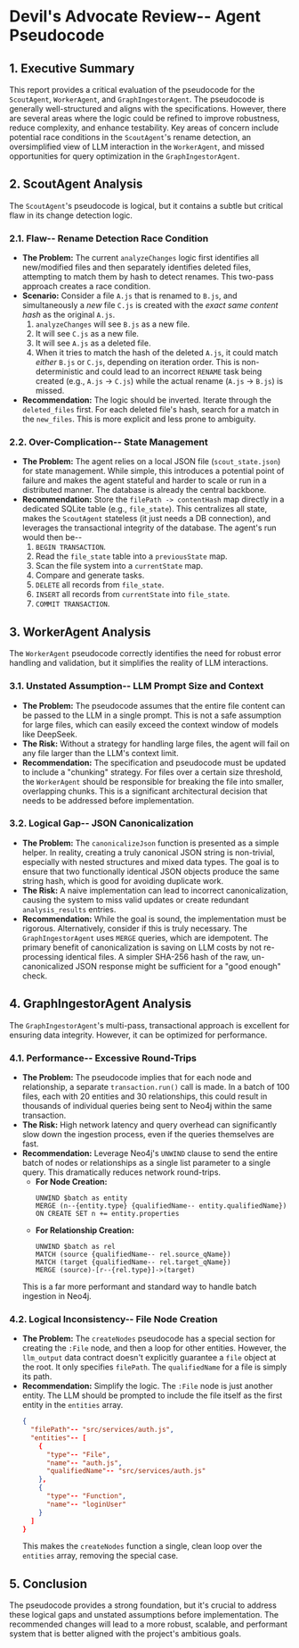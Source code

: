 # Devil's Advocate Review-- Agent Pseudocode

## 1. Executive Summary

This report provides a critical evaluation of the pseudocode for the `ScoutAgent`, `WorkerAgent`, and `GraphIngestorAgent`. The pseudocode is generally well-structured and aligns with the specifications. However, there are several areas where the logic could be refined to improve robustness, reduce complexity, and enhance testability. Key areas of concern include potential race conditions in the `ScoutAgent`'s rename detection, an oversimplified view of LLM interaction in the `WorkerAgent`, and missed opportunities for query optimization in the `GraphIngestorAgent`.

## 2. ScoutAgent Analysis

The `ScoutAgent`'s pseudocode is logical, but it contains a subtle but critical flaw in its change detection logic.

### 2.1. Flaw-- Rename Detection Race Condition

*   **The Problem:** The current `analyzeChanges` logic first identifies all new/modified files and then separately identifies deleted files, attempting to match them by hash to detect renames. This two-pass approach creates a race condition.
*   **Scenario:** Consider a file `A.js` that is renamed to `B.js`, and simultaneously a *new* file `C.js` is created with the *exact same content hash* as the original `A.js`.
    1.  `analyzeChanges` will see `B.js` as a new file.
    2.  It will see `C.js` as a new file.
    3.  It will see `A.js` as a deleted file.
    4.  When it tries to match the hash of the deleted `A.js`, it could match *either* `B.js` or `C.js`, depending on iteration order. This is non-deterministic and could lead to an incorrect `RENAME` task being created (e.g., `A.js` -> `C.js`) while the actual rename (`A.js` -> `B.js`) is missed.
*   **Recommendation:** The logic should be inverted. Iterate through the `deleted_files` first. For each deleted file's hash, search for a match in the `new_files`. This is more explicit and less prone to ambiguity.

### 2.2. Over-Complication-- State Management

*   **The Problem:** The agent relies on a local JSON file (`scout_state.json`) for state management. While simple, this introduces a potential point of failure and makes the agent stateful and harder to scale or run in a distributed manner. The database is already the central backbone.
*   **Recommendation:** Store the `filePath -> contentHash` map directly in a dedicated SQLite table (e.g., `file_state`). This centralizes all state, makes the `ScoutAgent` stateless (it just needs a DB connection), and leverages the transactional integrity of the database. The agent's run would then be--
    1.  `BEGIN TRANSACTION`.
    2.  Read the `file_state` table into a `previousState` map.
    3.  Scan the file system into a `currentState` map.
    4.  Compare and generate tasks.
    5.  `DELETE` all records from `file_state`.
    6.  `INSERT` all records from `currentState` into `file_state`.
    7.  `COMMIT TRANSACTION`.

## 3. WorkerAgent Analysis

The `WorkerAgent` pseudocode correctly identifies the need for robust error handling and validation, but it simplifies the reality of LLM interactions.

### 3.1. Unstated Assumption-- LLM Prompt Size and Context

*   **The Problem:** The pseudocode assumes that the entire file content can be passed to the LLM in a single prompt. This is not a safe assumption for large files, which can easily exceed the context window of models like DeepSeek.
*   **The Risk:** Without a strategy for handling large files, the agent will fail on any file larger than the LLM's context limit.
*   **Recommendation:** The specification and pseudocode must be updated to include a "chunking" strategy. For files over a certain size threshold, the `WorkerAgent` should be responsible for breaking the file into smaller, overlapping chunks. This is a significant architectural decision that needs to be addressed before implementation.

### 3.2. Logical Gap-- JSON Canonicalization

*   **The Problem:** The `canonicalizeJson` function is presented as a simple helper. In reality, creating a truly canonical JSON string is non-trivial, especially with nested structures and mixed data types. The goal is to ensure that two functionally identical JSON objects produce the same string hash, which is good for avoiding duplicate work.
*   **The Risk:** A naive implementation can lead to incorrect canonicalization, causing the system to miss valid updates or create redundant `analysis_results` entries.
*   **Recommendation:** While the goal is sound, the implementation must be rigorous. Alternatively, consider if this is truly necessary. The `GraphIngestorAgent` uses `MERGE` queries, which are idempotent. The primary benefit of canonicalization is saving on LLM costs by not re-processing identical files. A simpler SHA-256 hash of the raw, un-canonicalized JSON response might be sufficient for a "good enough" check.

## 4. GraphIngestorAgent Analysis

The `GraphIngestorAgent`'s multi-pass, transactional approach is excellent for ensuring data integrity. However, it can be optimized for performance.

### 4.1. Performance-- Excessive Round-Trips

*   **The Problem:** The pseudocode implies that for each node and relationship, a separate `transaction.run()` call is made. In a batch of 100 files, each with 20 entities and 30 relationships, this could result in thousands of individual queries being sent to Neo4j within the same transaction.
*   **The Risk:** High network latency and query overhead can significantly slow down the ingestion process, even if the queries themselves are fast.
*   **Recommendation:** Leverage Neo4j's `UNWIND` clause to send the entire batch of nodes or relationships as a single list parameter to a single query. This dramatically reduces network round-trips.
    *   **For Node Creation:**
        ```cypher
        UNWIND $batch as entity
        MERGE (n--{entity.type} {qualifiedName-- entity.qualifiedName})
        ON CREATE SET n += entity.properties
        ```
    *   **For Relationship Creation:**
        ```cypher
        UNWIND $batch as rel
        MATCH (source {qualifiedName-- rel.source_qName})
        MATCH (target {qualifiedName-- rel.target_qName})
        MERGE (source)-[r--{rel.type}]->(target)
        ```
    This is a far more performant and standard way to handle batch ingestion in Neo4j.

### 4.2. Logical Inconsistency-- File Node Creation

*   **The Problem:** The `createNodes` pseudocode has a special section for creating the `:File` node, and then a loop for other entities. However, the `llm_output` data contract doesn't explicitly guarantee a `file` object at the root. It only specifies `filePath`. The `qualifiedName` for a file is simply its path.
*   **Recommendation:** Simplify the logic. The `:File` node is just another entity. The LLM should be prompted to include the file itself as the first entity in the `entities` array.
    ```json
    {
      "filePath"-- "src/services/auth.js",
      "entities"-- [
        {
          "type"-- "File",
          "name"-- "auth.js",
          "qualifiedName"-- "src/services/auth.js"
        },
        {
          "type"-- "Function",
          "name"-- "loginUser"
        }
      ]
    }
    ```
    This makes the `createNodes` function a single, clean loop over the `entities` array, removing the special case.

## 5. Conclusion

The pseudocode provides a strong foundation, but it's crucial to address these logical gaps and unstated assumptions before implementation. The recommended changes will lead to a more robust, scalable, and performant system that is better aligned with the project's ambitious goals.